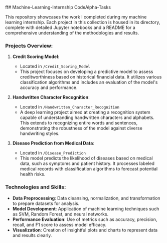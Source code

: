 ff# Machine-Learning-Internship CodeAlpha-Tasks

This repository showcases the work I completed during my machine learning internship. Each project in this collection is housed in its directory, complete with detailed Jupyter notebooks and a README for a comprehensive understanding of the methodologies and results.

### Projects Overview:

1. **Credit Scoring Model**:
   - Located in `/Credit_Scoring_Model`
   - This project focuses on developing a predictive model to assess creditworthiness based on historical financial data. It utilizes various classification algorithms and includes an evaluation of the model's accuracy and performance.

2. **Handwritten Character Recognition**:
   - Located in `/Handwritten_Character_Recognition`
   - A deep learning project aimed at creating a recognition system capable of understanding handwritten characters and alphabets. This extends to recognizing entire words and sentences, demonstrating the robustness of the model against diverse handwriting styles.

3. **Disease Prediction from Medical Data**:
   - Located in `/Disease_Prediction`
   - This model predicts the likelihood of diseases based on medical data, such as symptoms and patient history. It processes labeled medical records with classification algorithms to forecast potential health risks.

### Technologies and Skills:

- **Data Preprocessing**: Data cleansing, normalization, and transformation to prepare datasets for analysis.
- **Model Development**: Application of machine learning techniques such as SVM, Random Forest, and neural networks.
- **Performance Evaluation**: Use of metrics such as accuracy, precision, recall, and F1 score to assess model efficacy.
- **Visualization**: Creation of insightful plots and charts to represent data and results clearly.
